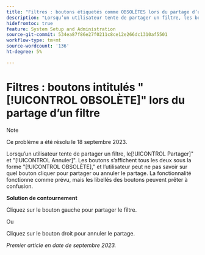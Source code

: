 ```yaml
---
title: "Filtres : boutons étiquetés comme OBSOLÈTES lors du partage d’un filtre"
description: "Lorsqu’un utilisateur tente de partager un filtre, les boutons Partager et Annuler s’affichent tous deux comme OBSOLÈTES. L’utilisateur peut ne pas savoir quel bouton cliquer pour partager ou annuler le partage. La fonctionnalité fonctionne comme prévu, mais les libellés des boutons peuvent prêter à confusion."
hidefromtoc: true
feature: System Setup and Administration
source-git-commit: 534ea87f86e27f0211c8ce12e266dc1310af5501
workflow-type: tm+mt
source-wordcount: '136'
ht-degree: 5%

---
```



# Filtres : boutons intitulés &quot;[!UICONTROL OBSOLÈTE]&quot; lors du partage d’un filtre

>[!NOTE]
>
>Ce problème a été résolu le 18 septembre 2023.

Lorsqu’un utilisateur tente de partager un filtre, le[!UICONTROL Partager]&quot; et &quot;[!UICONTROL Annuler]&quot;. Les boutons s’affichent tous les deux sous la forme &quot;[!UICONTROL OBSOLÈTE],&quot; et l’utilisateur peut ne pas savoir sur quel bouton cliquer pour partager ou annuler le partage. La fonctionnalité fonctionne comme prévu, mais les libellés des boutons peuvent prêter à confusion.

**Solution de contournement**

Cliquez sur le bouton gauche pour partager le filtre.

Ou

Cliquez sur le bouton droit pour annuler le partage.

_Premier article en date de septembre 2023._
